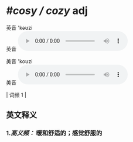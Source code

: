 # ***\#cosy / cozy*** adj
英音 'kəʊzi  
英音
<audio src="./media/cosy-B.aac" controls="controls"></audio>

美音 'koʊzi  
美音
<audio src="./media/cosy.aac" controls="controls"></audio>



| 词频 1 |  

英文释义
---
### 1.*高义频：* **暖和舒适的；感觉舒服的**  


